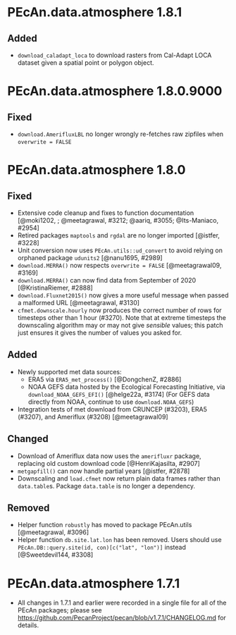 # PEcAn.data.atmosphere 1.8.1

## Added 

* `download_caladapt_loca` to download rasters from Cal-Adapt LOCA dataset given a spatial point or polygon object.

# PEcAn.data.atmosphere 1.8.0.9000

## Fixed

* `download.AmerifluxLBL` no longer wrongly re-fetches raw zipfiles when `overwrite = FALSE`

# PEcAn.data.atmosphere 1.8.0

## Fixed

* Extensive code cleanup and fixes to function documentation [@moki1202, ; @meetagrawal, #3212; @aariq, #3055; @Its-Maniaco, #2954]
* Retired packages `maptools` and `rgdal` are no longer imported [@istfer, #3228]
* Unit conversion now uses `PEcAn.utils::ud_convert` to avoid relying on orphaned package `udunits2` [@nanu1695, #2989]
* `download.MERRA()` now respects `overwrite = FALSE` [@meetagrawal09, #3169]
* `download.MERRA()` can now find data from September of 2020 [@KristinaRiemer, #2888]
* `download.Fluxnet2015()` now gives a more useful message when passed a malformed URL [@meetagrawal, #3130]
* `cfmet.downscale.hourly` now produces the correct number of rows for timesteps other than 1 hour (#3270). Note that at extreme timesteps the downscaling algorithm may or may not give _sensible_ values; this patch just ensures it gives the number of values you asked for.

## Added

* Newly supported met data sources:
	- ERA5 via `ERA5_met_process()` [@DongchenZ, #2886]
	- NOAA GEFS data hosted by the Ecological Forecasting Initiative, via `download_NOAA_GEFS_EFI()` [@helge22a, #3174] (For GEFS data directly from NOAA, continue to use `download.NOAA_GEFS`)
* Integration tests of met download from CRUNCEP (#3203), ERA5 (#3207), and Ameriflux (#3208) [@meetagrawal09]

## Changed

* Download of Ameriflux data now uses the `amerifluxr` package, replacing old custom download code [@HenriKajasilta, #2907]
* `metgapfill()` can now handle partial years [@istfer, #2878]
* Downscaling and `load.cfmet` now return plain data frames rather than `data.table`s. Package `data.table` is no longer a dependency.

## Removed

*  Helper function `robustly` has moved to package PEcAn.utils [@meetagrawal, #3096]
*  Helper function `db.site.lat.lon` has been removed. Users should use `PEcAn.DB::query.site(id, con)[c("lat", "lon")]` instead [@Sweetdevil144, #3308]


# PEcAn.data.atmosphere 1.7.1

* All changes in 1.7.1 and earlier were recorded in a single file for all of the PEcAn packages; please see
https://github.com/PecanProject/pecan/blob/v1.7.1/CHANGELOG.md for details.
